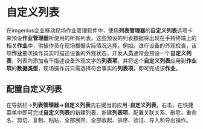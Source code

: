 # 自定义列表
在imgenius企业移动现场作业管理软件中，使用**列表管理器**的**自定义列表**选项卡来预设**作业管理器**所使用的所有列表。这些预设的列表数据将出现在手持终端上的相关**作业**中，供操作员在现场根据实际情况选择。例如，进行设备的外观检查，该项**作业**要求操作员实时描述设备的外观状态，开发**人员**通常会预设一个**自定义列表**，列表内添加若干描述设备外观文字的**列表项**，并将这个**自定义列表**应用到**作业项**的**数据类型**，现场操作员只需选择符合事实的**列表项**，即可完成该**作业**。

## 配置自定义列表
在导航栏→**列表管理器→自定义列表**内右键当前应用-**自定义列表**，右击，在快捷菜单中即可完成**自定义列表**的新建列表、新建**列表项**、配置关联关系、删除、重命名、剪切、复制、粘贴、全部展开、全部收起、排序、验证、导入和导出操作。

